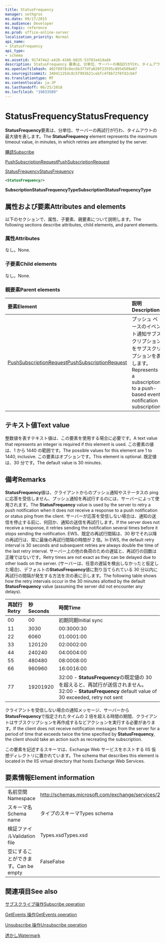 ```yaml
---
title: StatusFrequency
manager: sethgros
ms.date: 09/17/2015
ms.audience: Developer
ms.topic: reference
ms.prod: office-online-server
localization_priority: Normal
api_name:
- StatusFrequency
api_type:
- schema
ms.assetid: 917474e2-a426-4166-b825-53783a41dad4
description: StatusFrequency 要素は、分単位、サーバーの再試行が行わ、タイムアウトの最大値を表します。
ms.openlocfilehash: 402f8978c0ec6b377dfa020f23595c8954509a07
ms.sourcegitcommit: 34041125dc8c5f993b21cebfc4f8b72f0fd2cb6f
ms.translationtype: MT
ms.contentlocale: ja-JP
ms.lasthandoff: 06/25/2018
ms.locfileid: "19833589"
---
```

# <a name="statusfrequency"></a><span data-ttu-id="18ba9-103">StatusFrequency</span><span class="sxs-lookup"><span data-stu-id="18ba9-103">StatusFrequency</span></span>

<span data-ttu-id="18ba9-104">**StatusFrequency**要素は、分単位、サーバーの再試行が行わ、タイムアウトの最大値を表します。</span><span class="sxs-lookup"><span data-stu-id="18ba9-104">The **StatusFrequency** element represents the maximum timeout value, in minutes, in which retries are attempted by the server.</span></span> 
  
[<span data-ttu-id="18ba9-105">購読</span><span class="sxs-lookup"><span data-stu-id="18ba9-105">Subscribe</span></span>](subscribe.md)
  
[<span data-ttu-id="18ba9-106">PushSubscriptionRequest</span><span class="sxs-lookup"><span data-stu-id="18ba9-106">PushSubscriptionRequest</span></span>](pushsubscriptionrequest.md)
  
[<span data-ttu-id="18ba9-107">StatusFrequency</span><span class="sxs-lookup"><span data-stu-id="18ba9-107">StatusFrequency</span></span>](statusfrequency.md)
  
```XML
<StatusFrequency/>
```

 <span data-ttu-id="18ba9-108">**SubscriptionStatusFrequencyType**</span><span class="sxs-lookup"><span data-stu-id="18ba9-108">**SubscriptionStatusFrequencyType**</span></span>
## <a name="attributes-and-elements"></a><span data-ttu-id="18ba9-109">属性および要素</span><span class="sxs-lookup"><span data-stu-id="18ba9-109">Attributes and elements</span></span>

<span data-ttu-id="18ba9-110">以下のセクションで、属性、子要素、親要素について説明します。</span><span class="sxs-lookup"><span data-stu-id="18ba9-110">The following sections describe attributes, child elements, and parent elements.</span></span>
  
### <a name="attributes"></a><span data-ttu-id="18ba9-111">属性</span><span class="sxs-lookup"><span data-stu-id="18ba9-111">Attributes</span></span>

<span data-ttu-id="18ba9-112">なし。</span><span class="sxs-lookup"><span data-stu-id="18ba9-112">None.</span></span>
  
### <a name="child-elements"></a><span data-ttu-id="18ba9-113">子要素</span><span class="sxs-lookup"><span data-stu-id="18ba9-113">Child elements</span></span>

<span data-ttu-id="18ba9-114">なし。</span><span class="sxs-lookup"><span data-stu-id="18ba9-114">None.</span></span>
  
### <a name="parent-elements"></a><span data-ttu-id="18ba9-115">親要素</span><span class="sxs-lookup"><span data-stu-id="18ba9-115">Parent elements</span></span>

|<span data-ttu-id="18ba9-116">**要素**</span><span class="sxs-lookup"><span data-stu-id="18ba9-116">**Element**</span></span>|<span data-ttu-id="18ba9-117">**説明**</span><span class="sxs-lookup"><span data-stu-id="18ba9-117">**Description**</span></span>|
|:-----|:-----|
|[<span data-ttu-id="18ba9-118">PushSubscriptionRequest</span><span class="sxs-lookup"><span data-stu-id="18ba9-118">PushSubscriptionRequest</span></span>](pushsubscriptionrequest.md) <br/> |<span data-ttu-id="18ba9-119">プッシュ ベースのイベント通知サブスクリプションをサブスクリプションを表します。</span><span class="sxs-lookup"><span data-stu-id="18ba9-119">Represents a subscription to a push-based event notification subscription.</span></span>  <br/> |
   
## <a name="text-value"></a><span data-ttu-id="18ba9-120">テキスト値</span><span class="sxs-lookup"><span data-stu-id="18ba9-120">Text value</span></span>

<span data-ttu-id="18ba9-121">整数値を表すテキスト値は、この要素を使用する場合に必要です。</span><span class="sxs-lookup"><span data-stu-id="18ba9-121">A text value that represents an integer is required if this element is used.</span></span> <span data-ttu-id="18ba9-122">この要素の値は、1 から 1440 の範囲です。</span><span class="sxs-lookup"><span data-stu-id="18ba9-122">The possible values for this element are 1 to 1440, inclusive.</span></span> <span data-ttu-id="18ba9-123">この要素はオプションです。</span><span class="sxs-lookup"><span data-stu-id="18ba9-123">This element is optional.</span></span> <span data-ttu-id="18ba9-124">既定値は、30 分です。</span><span class="sxs-lookup"><span data-stu-id="18ba9-124">The default value is 30 minutes.</span></span>
  
## <a name="remarks"></a><span data-ttu-id="18ba9-125">備考</span><span class="sxs-lookup"><span data-stu-id="18ba9-125">Remarks</span></span>

<span data-ttu-id="18ba9-126">**StatusFrequency**値は、クライアントからのプッシュ通知やステータスの ping に応答を受信しません、プッシュ通知を再試行するのには、サーバーによって使用されます。</span><span class="sxs-lookup"><span data-stu-id="18ba9-126">The **StatusFrequency** value is used by the server to retry a push notification when it does not receive a response to a push notification or status ping from the client.</span></span> <span data-ttu-id="18ba9-127">サーバーが応答を受信しない場合は、通知の送信を停止する前に、何回か、通知の送信を再試行します。</span><span class="sxs-lookup"><span data-stu-id="18ba9-127">If the server does not receive a response, it retries sending the notification several times before it stops sending the notification.</span></span> <span data-ttu-id="18ba9-128">EWS、既定の再試行間隔は、30 秒でそれ以降の再試行は、常に最後の再試行間隔の時間が 2 倍。</span><span class="sxs-lookup"><span data-stu-id="18ba9-128">In EWS, the default retry interval is 30 seconds and subsequent retries are always double the time of the last retry interval.</span></span> <span data-ttu-id="18ba9-129">サーバー上の他の負荷のための遅延と、再試行の回数は正確ではないです。</span><span class="sxs-lookup"><span data-stu-id="18ba9-129">Retry times are not exact as they can be delayed due to other loads on the server.</span></span> <span data-ttu-id="18ba9-130">(サーバーは、任意の遅延を検出しなかったと仮定した場合)、デフォルトの**StatusFrequency**値に割り当てられている 30 分以内に再試行の間隔が発生する方法を次の表に示します。</span><span class="sxs-lookup"><span data-stu-id="18ba9-130">The following table shows how the retry intervals occur in the 30 minutes allotted by the default **StatusFrequency** value (assuming the server did not encounter any delays).</span></span> 
  
|<span data-ttu-id="18ba9-131">**再試行**</span><span class="sxs-lookup"><span data-stu-id="18ba9-131">**Retry**</span></span>|<span data-ttu-id="18ba9-132">**秒**</span><span class="sxs-lookup"><span data-stu-id="18ba9-132">**Seconds**</span></span>|<span data-ttu-id="18ba9-133">**時間**</span><span class="sxs-lookup"><span data-stu-id="18ba9-133">**Time**</span></span>|
|:-----|:-----|:-----|
|<span data-ttu-id="18ba9-134">0</span><span class="sxs-lookup"><span data-stu-id="18ba9-134">0</span></span>  <br/> |<span data-ttu-id="18ba9-135">0</span><span class="sxs-lookup"><span data-stu-id="18ba9-135">0</span></span>  <br/> |<span data-ttu-id="18ba9-136">初期同期</span><span class="sxs-lookup"><span data-stu-id="18ba9-136">Initial sync</span></span>  <br/> |
|<span data-ttu-id="18ba9-137">1</span><span class="sxs-lookup"><span data-stu-id="18ba9-137">1</span></span>  <br/> |<span data-ttu-id="18ba9-138">30</span><span class="sxs-lookup"><span data-stu-id="18ba9-138">30</span></span>  <br/> |<span data-ttu-id="18ba9-139">00:30</span><span class="sxs-lookup"><span data-stu-id="18ba9-139">00:30</span></span>  <br/> |
|<span data-ttu-id="18ba9-140">2</span><span class="sxs-lookup"><span data-stu-id="18ba9-140">2</span></span>  <br/> |<span data-ttu-id="18ba9-141">60</span><span class="sxs-lookup"><span data-stu-id="18ba9-141">60</span></span>  <br/> |<span data-ttu-id="18ba9-142">01:00</span><span class="sxs-lookup"><span data-stu-id="18ba9-142">01:00</span></span>  <br/> |
|<span data-ttu-id="18ba9-143">3</span><span class="sxs-lookup"><span data-stu-id="18ba9-143">3</span></span>  <br/> |<span data-ttu-id="18ba9-144">120</span><span class="sxs-lookup"><span data-stu-id="18ba9-144">120</span></span>  <br/> |<span data-ttu-id="18ba9-145">02:00</span><span class="sxs-lookup"><span data-stu-id="18ba9-145">02:00</span></span>  <br/> |
|<span data-ttu-id="18ba9-146">4</span><span class="sxs-lookup"><span data-stu-id="18ba9-146">4</span></span>  <br/> |<span data-ttu-id="18ba9-147">240</span><span class="sxs-lookup"><span data-stu-id="18ba9-147">240</span></span>  <br/> |<span data-ttu-id="18ba9-148">04:00</span><span class="sxs-lookup"><span data-stu-id="18ba9-148">04:00</span></span>  <br/> |
|<span data-ttu-id="18ba9-149">5</span><span class="sxs-lookup"><span data-stu-id="18ba9-149">5</span></span>  <br/> |<span data-ttu-id="18ba9-150">480</span><span class="sxs-lookup"><span data-stu-id="18ba9-150">480</span></span>  <br/> |<span data-ttu-id="18ba9-151">08:00</span><span class="sxs-lookup"><span data-stu-id="18ba9-151">08:00</span></span>  <br/> |
|<span data-ttu-id="18ba9-152">6</span><span class="sxs-lookup"><span data-stu-id="18ba9-152">6</span></span>  <br/> |<span data-ttu-id="18ba9-153">960</span><span class="sxs-lookup"><span data-stu-id="18ba9-153">960</span></span>  <br/> |<span data-ttu-id="18ba9-154">16:00</span><span class="sxs-lookup"><span data-stu-id="18ba9-154">16:00</span></span>  <br/> |
|<span data-ttu-id="18ba9-155">7</span><span class="sxs-lookup"><span data-stu-id="18ba9-155">7</span></span>  <br/> |<span data-ttu-id="18ba9-156">1920</span><span class="sxs-lookup"><span data-stu-id="18ba9-156">1920</span></span>  <br/> |<span data-ttu-id="18ba9-157">32:00 - **StatusFrequency**の既定値の 30 を超えると、再試行が送信されません。</span><span class="sxs-lookup"><span data-stu-id="18ba9-157">32:00 - **StatusFrequency** default value of 30 exceeded, retry not sent</span></span>  <br/> |
   
<span data-ttu-id="18ba9-158">クライアントを受信しない場合の通知メッセージ、サーバーから**StatusFrequency**で指定されたタイムの 2 倍を超える時間の期間、クライアントはサブスクリプションを再作成するなどアクションを実行する必要があります。</span><span class="sxs-lookup"><span data-stu-id="18ba9-158">If the client does not receive notification messages from the server for a period of time that exceeds twice the time specified by **StatusFrequency**, the client should take an action such as recreating the subscription.</span></span> 
  
<span data-ttu-id="18ba9-159">この要素を記述するスキーマは、Exchange Web サービスをホストする IIS 仮想ディレクトリに置かれています。</span><span class="sxs-lookup"><span data-stu-id="18ba9-159">The schema that describes this element is located in the IIS virtual directory that hosts Exchange Web Services.</span></span>
  
## <a name="element-information"></a><span data-ttu-id="18ba9-160">要素情報</span><span class="sxs-lookup"><span data-stu-id="18ba9-160">Element information</span></span>

|||
|:-----|:-----|
|<span data-ttu-id="18ba9-161">名前空間</span><span class="sxs-lookup"><span data-stu-id="18ba9-161">Namespace</span></span>  <br/> |http://schemas.microsoft.com/exchange/services/2006/types  <br/> |
|<span data-ttu-id="18ba9-162">スキーマ名</span><span class="sxs-lookup"><span data-stu-id="18ba9-162">Schema name</span></span>  <br/> |<span data-ttu-id="18ba9-163">タイプのスキーマ</span><span class="sxs-lookup"><span data-stu-id="18ba9-163">Types schema</span></span>  <br/> |
|<span data-ttu-id="18ba9-164">検証ファイル</span><span class="sxs-lookup"><span data-stu-id="18ba9-164">Validation file</span></span>  <br/> |<span data-ttu-id="18ba9-165">Types.xsd</span><span class="sxs-lookup"><span data-stu-id="18ba9-165">Types.xsd</span></span>  <br/> |
|<span data-ttu-id="18ba9-166">空にすることができます。</span><span class="sxs-lookup"><span data-stu-id="18ba9-166">Can be empty</span></span>  <br/> |<span data-ttu-id="18ba9-167">False</span><span class="sxs-lookup"><span data-stu-id="18ba9-167">False</span></span>  <br/> |
   
## <a name="see-also"></a><span data-ttu-id="18ba9-168">関連項目</span><span class="sxs-lookup"><span data-stu-id="18ba9-168">See also</span></span>



[<span data-ttu-id="18ba9-169">サブスクライブ操作</span><span class="sxs-lookup"><span data-stu-id="18ba9-169">Subscribe operation</span></span>](subscribe-operation.md)
  
[<span data-ttu-id="18ba9-170">GetEvents 操作</span><span class="sxs-lookup"><span data-stu-id="18ba9-170">GetEvents operation</span></span>](getevents-operation.md)
  
[<span data-ttu-id="18ba9-171">Unsubscribe 操作</span><span class="sxs-lookup"><span data-stu-id="18ba9-171">Unsubscribe operation</span></span>](unsubscribe-operation.md)
  
[<span data-ttu-id="18ba9-172">透かし</span><span class="sxs-lookup"><span data-stu-id="18ba9-172">Watermark</span></span>](watermark.md)

